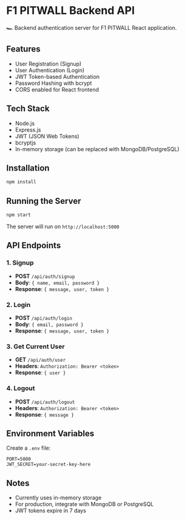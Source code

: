 # F1 PITWALL Backend API

🏎️ Backend authentication server for F1 PITWALL React application.

## Features

- User Registration (Signup)
- User Authentication (Login)
- JWT Token-based Authentication
- Password Hashing with bcrypt
- CORS enabled for React frontend

## Tech Stack

- Node.js
- Express.js
- JWT (JSON Web Tokens)
- bcryptjs
- In-memory storage (can be replaced with MongoDB/PostgreSQL)

## Installation

```bash
npm install
```

## Running the Server

```bash
npm start
```

The server will run on `http://localhost:5000`

## API Endpoints

### 1. Signup
- **POST** `/api/auth/signup`
- **Body**: `{ name, email, password }`
- **Response**: `{ message, user, token }`

### 2. Login
- **POST** `/api/auth/login`
- **Body**: `{ email, password }`
- **Response**: `{ message, user, token }`

### 3. Get Current User
- **GET** `/api/auth/user`
- **Headers**: `Authorization: Bearer <token>`
- **Response**: `{ user }`

### 4. Logout
- **POST** `/api/auth/logout`
- **Headers**: `Authorization: Bearer <token>`
- **Response**: `{ message }`

## Environment Variables

Create a `.env` file:

```
PORT=5000
JWT_SECRET=your-secret-key-here
```

## Notes

- Currently uses in-memory storage
- For production, integrate with MongoDB or PostgreSQL
- JWT tokens expire in 7 days

